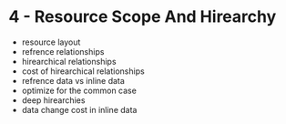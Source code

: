 <!-- bg=white fg=black -->
# 4 - Resource Scope And Hirearchy

- resource layout
- refrence relationships
- hirearchical relationships
- cost of hirearchical relationships
- refrence data vs inline data
- optimize for the common case
- deep hirearchies
- data change cost in inline data
